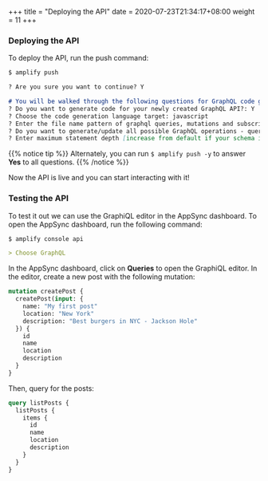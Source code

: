 +++
title = "Deploying the API"
date = 2020-07-23T21:34:17+08:00
weight = 11
+++

### Deploying the API

To deploy the API, run the push command:

```markdown
$ amplify push

? Are you sure you want to continue? Y

# You will be walked through the following questions for GraphQL code generation
? Do you want to generate code for your newly created GraphQL API?: Y
? Choose the code generation language target: javascript
? Enter the file name pattern of graphql queries, mutations and subscriptions: src/graphql/**/*.js
? Do you want to generate/update all possible GraphQL operations - queries, mutations and subscriptions?: Yes
? Enter maximum statement depth [increase from default if your schema is deeply nested]: 2
```

{{% notice tip %}}
Alternately, you can run `$ amplify push -y` to answer __Yes__ to all questions.
{{% /notice %}}

Now the API is live and you can start interacting with it!


### Testing the API

To test it out we can use the GraphiQL editor in the AppSync dashboard. To open the AppSync dashboard, run the following command:

```markdown
$ amplify console api

> Choose GraphQL
```

In the AppSync dashboard, click on __Queries__ to open the GraphiQL editor. In the editor, create a new post with the following mutation:

```graphql
mutation createPost {
  createPost(input: {
    name: "My first post"
    location: "New York"
    description: "Best burgers in NYC - Jackson Hole"
  }) {
    id
    name
    location
    description
  }
}
```

Then, query for the posts:

```graphql
query listPosts {
  listPosts {
    items {
      id
      name
      location
      description
    }
  }
}
```
